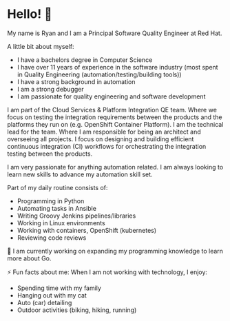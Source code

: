 # Hello! 👋

My name is Ryan and I am a Principal Software Quality Engineer at Red Hat.

A little bit about myself:
* I have a bachelors degree in Computer Science
* I have over 11 years of experience in the software industry (most spent in Quality Engineering (automation/testing/building tools))
* I have a strong background in automation
* I am a strong debugger
* I am passionate for quality engineering and software development

I am part of the Cloud Services & Platform Integration QE team. Where we focus on testing the integration requirements between the products and the platforms they run on (e.g. OpenShift Container Platform). I am the technical lead for the team. Where I am responsible for being an architect and overseeing all projects. I focus on designing and building efficient continuous integration (CI) workflows for orchestrating the integration testing between the products.

I am very passionate for anything automation related. I am always looking to learn new skills to advance my automation skill set.

Part of my daily routine consists of:
* Programming in Python
* Automating tasks in Ansible
* Writing Groovy Jenkins pipelines/libraries
* Working in Linux environments
* Working with containers, OpenShift (kubernetes)
* Reviewing code reviews

🌱 I am currently working on expanding my programming knowledge to learn more about Go.

⚡ Fun facts about me: When I am not working with technology, I enjoy:
* Spending time with my family
* Hanging out with my cat
* Auto (car) detailing
* Outdoor activities (biking, hiking, running)

<!--
**ryankwilliams/ryankwilliams** is a ✨ _special_ ✨ repository because its `README.md` (this file) appears on your GitHub profile.

Here are some ideas to get you started:

- 🔭 I’m currently working on ...
- 🌱 I’m currently learning ...
- 👯 I’m looking to collaborate on ...
- 🤔 I’m looking for help with ...
- 💬 Ask me about ...
- 📫 How to reach me: ...
- 😄 Pronouns: ...
- ⚡ Fun fact: ...
-->
